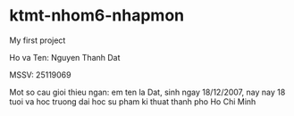 # ktmt-nhom6-nhapmon

My first project

Ho va Ten: Nguyen Thanh Dat

MSSV: 25119069

Mot so cau gioi thieu ngan: em ten la Dat, sinh ngay 18/12/2007, nay nay 18 tuoi va hoc truong dai hoc su pham ki thuat thanh pho Ho Chi Minh

